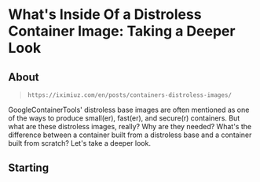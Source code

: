 # What's Inside Of a Distroless Container Image: Taking a Deeper Look

## About

> `https://iximiuz.com/en/posts/containers-distroless-images/`

GoogleContainerTools' distroless base images are often mentioned as one of the ways to produce small(er), fast(er), and secure(r) containers. But what are these distroless images, really? Why are they needed? What's the difference between a container built from a distroless base and a container built from scratch? Let's take a deeper look.

## Starting
